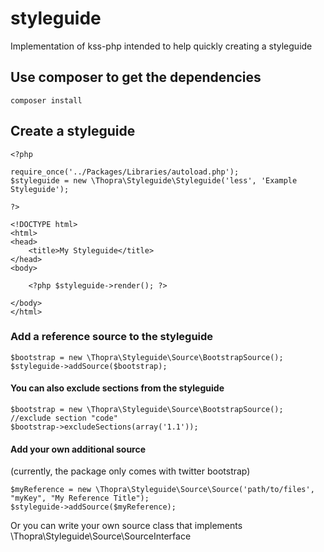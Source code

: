 # styleguide
Implementation of kss-php intended to help quickly creating a styleguide

## Use composer to get the dependencies

    composer install

## Create a styleguide

    <?php
  
    require_once('../Packages/Libraries/autoload.php');
    $styleguide = new \Thopra\Styleguide\Styleguide('less', 'Example Styleguide');
    
    ?>
    
    <!DOCTYPE html>
    <html>
    <head>
        <title>My Styleguide</title>
    </head>
    <body>
    
    	<?php $styleguide->render(); ?>
    
    </body>
    </html>
    
### Add a reference source to the styleguide

    $bootstrap = new \Thopra\Styleguide\Source\BootstrapSource();
    $styleguide->addSource($bootstrap);
    
#### You can also exclude sections from the styleguide

    $bootstrap = new \Thopra\Styleguide\Source\BootstrapSource();
    //exclude section "code"
    $bootstrap->excludeSections(array('1.1'));

#### Add your own additional source
(currently, the package only comes with twitter bootstrap)

    $myReference = new \Thopra\Styleguide\Source\Source('path/to/files', "myKey", "My Reference Title");
    $styleguide->addSource($myReference);
    
Or you can write your own source class that implements \Thopra\Styleguide\Source\SourceInterface


